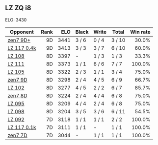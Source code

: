 ## LZ ZQ i8 ##

ELO: 3430

Opponent | Rank | ELO | Black | Write | Total | Win rate
---------|-----:|----:|-------|-------|-------|-------:
[zen7 9D+](zen7%209D+.md) | 9D | 3441 | 3 / 6 | 0 / 4 | 3 / 10 | 30.0%
[LZ 117 0.4k](LZ%20117%200.4k.md) | 9D | 3413 | 3 / 3 | 3 / 7 | 6 / 10 | 60.0%
[LZ 108](LZ%20108.md) | 8D | 3397 | - | 1 / 3 | 1 / 3 | 33.3%
[LZ 111](LZ%20111.md) | 8D | 3373 | 1 / 1 | 6 / 6 | 7 / 7 | 100.0%
[LZ 105](LZ%20105.md) | 8D | 3322 | 2 / 3 | 1 / 1 | 3 / 4 | 75.0%
[zen7 9D](zen7%209D.md) | 8D | 3298 | 2 / 4 | 4 / 5 | 6 / 9 | 66.7%
[LZ 102](LZ%20102.md) | 8D | 3277 | 4 / 5 | 2 / 2 | 6 / 7 | 85.7%
[zen7 8D](zen7%208D.md) | 8D | 3224 | 2 / 4 | 4 / 4 | 6 / 8 | 75.0%
[LZ 095](LZ%20095.md) | 8D | 3209 | 4 / 4 | 2 / 4 | 6 / 8 | 75.0%
[LZ 098](LZ%20098.md) | 8D | 3204 | 3 / 5 | 3 / 6 | 6 / 11 | 54.5%
[LZ 092](LZ%20092.md) | 7D | 3118 | 1 / 1 | 1 / 1 | 2 / 2 | 100.0%
[LZ 117 0.1k](LZ%20117%200.1k.md) | 7D | 3111 | 1 / 1 | - | 1 / 1 | 100.0%
[zen7 7D](zen7%207D.md) | 7D | 3044 | - | 1 / 1 | 1 / 1 | 100.0%
